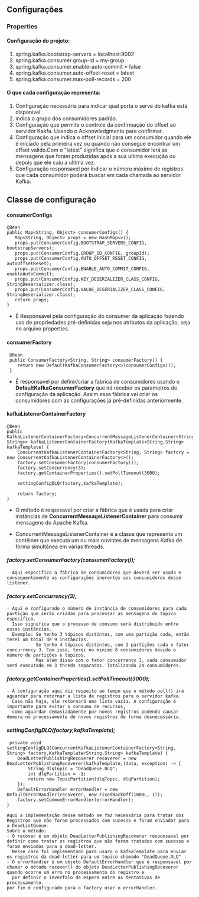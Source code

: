 ## Configurações

### Properties
#### Configuração do projeto:
1. spring.kafka.bootstrap-servers = localhost:9092
2. spring.kafka.consumer.group-id = my-group
3. spring.kafka.consumer.enable-auto-commit = false
4. spring.kafka.consumer.auto-offset-reset = latest
5. spring.kafka.consumer.max-poll-records = 200


#### O que cada configuração representa:
1. Configuração necessária para indicar qual porta o serve do kafka está disponivel.
2. indica o grupo dos consumidores padrão.
3. Configuração que permite o controle da confirmação do offset ao servidor Kakfa. Usando o Acknowledgmente para confirmar.
4. Configuração que indica o offset inicial para um consumidor quando ele é iniciado pela primeira vez ou quando não consegue encontrar um offset valido.Com o "latest" significa que o consumidor lerá as mensagens que foram produzidas após a sua ultima execução ou depois que ele caiu a ultima vez.
5. Configuração responsavel por indicar o número máximo de registros que cada consumidor poderá buscar em cada chamada ao servidor Kafka.


## Classe de configuração

#### consumerConfigs

   ```
   @Bean
   public Map<String, Object> consumerConfigs() {
      Map<String, Object> props = new HashMap<>();
      props.put(ConsumerConfig.BOOTSTRAP_SERVERS_CONFIG, bootstrapServers);
      props.put(ConsumerConfig.GROUP_ID_CONFIG, groupId);
      props.put(ConsumerConfig.AUTO_OFFSET_RESET_CONFIG, autoOffsetReset);
      props.put(ConsumerConfig.ENABLE_AUTO_COMMIT_CONFIG, enableAutoCommit);
      props.put(ConsumerConfig.KEY_DESERIALIZER_CLASS_CONFIG, StringDeserializer.class);
      props.put(ConsumerConfig.VALUE_DESERIALIZER_CLASS_CONFIG, StringDeserializer.class);
      return props;
   }
   ```
   - É Responsavel pela configuração do consumer da aplicação fazendo uso de propriedades pré-definidas seja nos atributos da aplicação, seja no arquivo properties.

#### consumerFactory

     @Bean
     public ConsumerFactory<String, String> consumerFactory() {
        return new DefaultKafkaConsumerFactory<>(consumerConfigs());
     }
- É responsavel por definir/criar a fabrica de consumidores usando o **DefaultKafkaConsumerFactory** que irá receber os parametros de configuração da aplicação.
Assim essa fábrica vai criar os consumidores com as configurações já pré-definidas anteriormente.

#### kafkaListenerContainerFactory

    @Bean
    public KafkaListenerContainerFactory<ConcurrentMessageListenerContainer<String, String>> kafkaListenerContainerFactory(KafkaTemplate<String,String> kafkaTemplate) {
        ConcurrentKafkaListenerContainerFactory<String, String> factory = new ConcurrentKafkaListenerContainerFactory<>();
        factory.setConsumerFactory(consumerFactory());
        factory.setConcurrency(3);
        factory.getContainerProperties().setPollTimeout(3000);

        settingConfigDLQ(factory,kafkaTemplate);

        return factory;
    }

- O método é resposavel por criar a fábrica que é usada para criar instâncias de **ConcurrentMessageListenerContainer** para consumir mensagens do Apache Kafka.


- ConcurrentMessageListenerContainer é a classe que representa um contêiner que executa um ou mais ouvintes de mensagens Kafka de forma simultânea em várias threads.


#### _factory.setConsumerFactory(consumerFactory());_
        
    - Aqui especifico a fábrica de consumidores que deverá ser usada e consequentemente as configurações inerentes aos consumidores desse listener.

#### _factory.setConcurrency(3);_
    
    - Aqui é configurado o número de instância de consumidores para cada partição que serão criadas para processar as mensagens do tópico especifico. 
      Isso significa que o processo de consumo será distribuído entre essas instâncias.
      Exemplo: Se tenho 3 tópicos distintos, com uma partição cada, então terei um total de 9 instâncias.
               Se tenho 4 tópicos distintos, com 2 partições cada e fator concurrency 3. Com isso, terei no minimo 8 consumidores devido o número de partições e topicos.
               Mas além disso com o fator concurrency 3, cada consumidor será executado em 3 threds separadas. Totalizando 24 consumidores.

#### _factory.getContainerProperties().setPollTimeout(3000);_
    - A configuração aqui diz respeito ao tempo que o método poll() irá aguardar para retornar a lista de registros para o servidor kafka.
      Caso não haja, ele retornará uma lista vazia. A configuração é importante para evitar o consumo de recursos, 
      como aguardar demasiadamente por novos registros podendo causar demora no processamente de novos registros de forma desnecessária.

#### _settingConfigDLQ(factory,kafkaTemplate);_
     private void settingConfigDLQ(ConcurrentKafkaListenerContainerFactory<String, String> factory,KafkaTemplate<String,String> kafkaTemplate) {
        DeadLetterPublishingRecoverer recoverer = new DeadLetterPublishingRecoverer(kafkaTemplate,(data, exception) -> {
            String dlqTopic = "DeadQueue.DLQ";
            int dlqPartition = -1;
            return new TopicPartition(dlqTopic, dlqPartition);
        });
        DefaultErrorHandler errorHandler = new DefaultErrorHandler(recoverer, new FixedBackOff(1000L, 1));
        factory.setCommonErrorHandler(errorHandler);
    }

    Aqui a implementação desse método se faz necessária para tratar dos Registros que não foram processados com sucesso e foram enviador para a DeadListQueue.
    Sobre o método:
    - O recover é um objeto DeadLetterPublishingRecoverer responsavel por definir como tratar os registros que não foram tratados com sucesso e foram enviados para a dead-letter.
      Nesse caso foi implementado para usaro o kafkaTemplate para enviar os registros da dead-letter para um tópico chamado "DeadQueue.DLQ" .
    - O errorHandler é um objeto DefaultErrorHandler que é responsavel por chamar o método recover() do objeto DeadLetterPublishingRecoverer quando ocorre um erro no processamento do registro e 
      por definir o inverfalo de espera entre as tentativas de processamento.
    por fim é configurado para o factory usar o errorHandler.